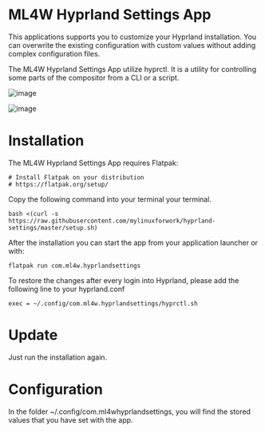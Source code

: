 # ML4W Hyprland Settings App

This applications supports you to customize your Hyprland installation. You can overwrite the existing configuration with custom values without adding complex configuration files. 

The ML4W Hyprland Settings App utilize hyprctl. It is a utility for controlling some parts of the compositor from a CLI or a script. 

![image](https://github.com/user-attachments/assets/6f56dbc8-9db5-445e-81df-b4156473b397)

![image](https://github.com/user-attachments/assets/3688f2ef-47fe-49ff-b45a-eef4c39c043a)

# Installation

The ML4W Hyprland Settings App requires Flatpak:

```
# Install Flatpak on your distribution
# https://flatpak.org/setup/

```

Copy the following command into your terminal your terminal.

```
bash <(curl -s https://raw.githubusercontent.com/mylinuxforwork/hyprland-settings/master/setup.sh)
```

After the installation you can start the app from your application launcher or with:

```
flatpak run com.ml4w.hyprlandsettings
```

To restore the changes after every login into Hyprland, please add the following line to your hyprland.conf

```
exec = ~/.config/com.ml4w.hyprlandsettings/hyprctl.sh
```
# Update

Just run the installation again.

# Configuration

In the folder ~/.config/com.ml4whyprlandsettings, you will find the stored values that you have set with the app.


